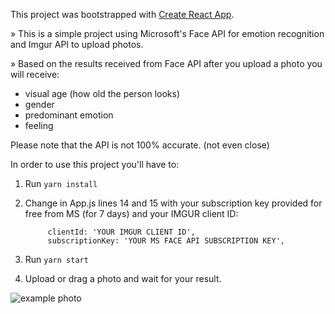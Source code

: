 This project was bootstrapped with [Create React App](https://github.com/facebookincubator/create-react-app).

» This is a simple project using Microsoft's Face API for emotion recognition and Imgur API to upload photos.

» Based on the results received from Face API after you upload a photo you will receive:

* visual age (how old the person looks)
* gender
* predominant emotion
* feeling 

Please note that the API is not 100% accurate. (not even close)

In order to use this project you'll have to:

1. Run `yarn install`
2. Change in App.js lines 14 and 15 with your subscription key provided for free from MS (for 7 days) and your IMGUR client ID:

            clientId: 'YOUR IMGUR CLIENT ID',
            subscriptionKey: 'YOUR MS FACE API SUBSCRIPTION KEY',
            
3. Run `yarn start`
4. Upload or drag a photo and wait for your result.

![example photo](https://imgur.com/UHhcEXA)
